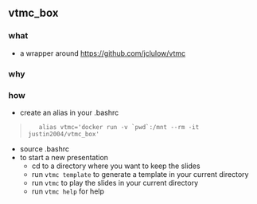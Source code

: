 ## vtmc_box

### what
- a wrapper around https://github.com/jclulow/vtmc

### why

### how

- create an alias in your .bashrc
>        alias vtmc='docker run -v `pwd`:/mnt --rm -it justin2004/vtmc_box'
- source .bashrc
- to start a new presentation
    - cd to a directory where you want to keep the slides
    - run `vtmc template` to generate a template in your current directory
    - run `vtmc` to play the slides in your current directory
    - run `vtmc help` for help
